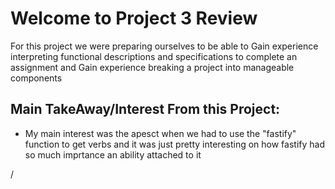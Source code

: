 # Welcome to Project 3 Review

For this project we were preparing ourselves to be able to Gain experience interpreting functional descriptions and specifications to complete an assignment and Gain experience breaking a project into manageable components

## Main TakeAway/Interest From this Project:

- My main interest was the apesct when we had to use the "fastify" function to get verbs and it was just pretty interesting on how fastify had so much imprtance an ability attached to it


/
